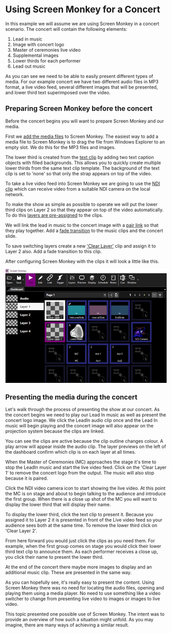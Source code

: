 # Using Screen Monkey for a Concert

In this example we will assume we are using Screen Monkey in a concert scenario. The concert will contain the following elements:

1.  Lead in music
2.  Image with concert logo  
3.  Master of ceremonies live video
4.  Supplemental images 
5.  Lower thirds for each performer  
6.  Lead out music

As you can see we need to be able to easily present different types of media. For our example concert we have two different audio files in MP3 format, a live video feed, several different images that will be presented, and lower third text superimposed over the video.

## Preparing Screen Monkey before the concert
Before the concert begins you will want to prepare Screen Monkey and our media. 

First we [add the media files](../reference/CreatingClips.md) to Screen Monkey. The easiest way to add a media file to Screen Monkey is to drag the file from Windows Explorer to an empty slot. We do this for the MP3 files and images. 

The lower third is created from the [text clip](../reference/clipTypes/Text/TextClip.md) by adding two text caption objects with filled backgrounds. This allows you to quickly create multiple lower thirds from the same text clip template. The background of the text clip is set to 'none' so that only the strap appears on top of the video.

To take a live video feed into Screen Monkey we are going to use the [NDI clip](../reference/clipTypes/ndi.md) which can receive video from a suitable NDI camera on the local network.

To make the show as simple as possible to operate we will put the lower third clips on Layer 2 so that they appear on top of the video automatically. To do this [layers are pre-assigned](../reference/clipSettings/layer.md) to the clips. 

We will link the lead in music to the concert image with a [pair link](../reference/clipSettings/link.md) so that they play together. Add a [fade transition](../reference/clipSettings/transition.md) to the music clips and the concert slide.

To save switching layers create a new ['Clear Layer'](../reference/clipTypes/ClearLayerClip.md) clip and assign it to Layer 2 also. Add a fade transition to this clip.

After configuring Screen Monkey with the clips it will look a little like this.

![](../images/concert-1.png)

## Presenting the media during the concert

Let's walk through the process of presenting the show at our concert. As the concert begins we need to play our Lead In music as well as present the concert logo image. We click the LeadIn audio clip once and the Lead In music will begin playing and the concert image will also appear on the projection system because the clips are linked.

You can see the clips are active because the clip outline changes colour. A play arrow will appear inside the audio clip. The layer previews on the left of the dashboard confirm which clip is on each layer at all times.

When the Master of Ceremonies (MC) approaches the stage it's time to stop the LeadIn music and start the live video feed. Click on the 'Clear Layer 1' to remove the concert logo from the output. The music will also stop because it is paired. 

Click the NDI video camera icon to start showing the live video. At this point the MC is on stage and about to begin talking to the audience and introduce the first group. When there is a close up shot of the MC you will want to display the lower third that will display their name.

To display the lower third, click the text clip to present it. Because you assigned it to Layer 2 it is presented in front of the Live video feed so your audience sees both at the same time. To remove the lower third click on 'Clear Layer 2'.

From here forward you would just click the clips as you need them. For example, when the first group comes on stage you would click their lower third text clip to announce them. As each performer receives a close up, you click their name to present the lower third. 

At the end of the concert there maybe more images to display and an additional music clip. These are presented in the same way.

As you can hopefully see, it's really easy to present the content. Using Screen Monkey there was no need for locating the audio files, opening and playing them using a media player. No need to use something like a video switcher to change from presenting live video to images or images to live video.

This topic presented one possible use of Screen Monkey. The intent was to provide an overview of how such a situation might unfold. As you may imagine, there are many ways of achieving a similar result.